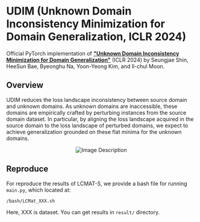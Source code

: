 # UDIM (Unknown Domain Inconsistency Minimization for Domain Generalization, ICLR 2024)

Official PyTorch implementation of
**["Unknown Domain Inconsistency Minimization for Domain Generalization"](https://openreview.net/forum?id=eNoiRal5xi)** (ICLR 2024) 
by 
Seungjae Shin, 
HeeSun Bae, 
Byeonghu Na, 
Yoon-Yeong Kim, 
and Il-chul Moon.

## Overview

UDIM reduces the loss landscape inconsistency between source domain and unknown domains. 
As unknown domains are inaccessible, these domains are empirically crafted by perturbing instances from the source domain dataset. 
In particular, by aligning the loss landscape acquired in the source domain to the loss landscape of perturbed domains, 
we expect to achieve generalization grounded on these flat minima for the unknown domains.
<p align="center">
  <img src="https://github.com/aailabkaist/UDIM/assets/20755743/b445eeba-02a9-40d4-9f9d-fc7241b3058f" alt="Image Description">
</p>

## Reproduce
For reproduce the results of LCMAT-S, we provide a bash file for running `main.py`, which located at: 
```
/bash/LCMat_XXX.sh
```
Here, XXX is dataset. You can get results in `result/` directory.
